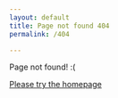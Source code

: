 ```yaml
---
layout: default
title: Page not found 404
permalink: /404

---
```


Page not found! :(

[Please try the homepage](https://thechels.uk/)
